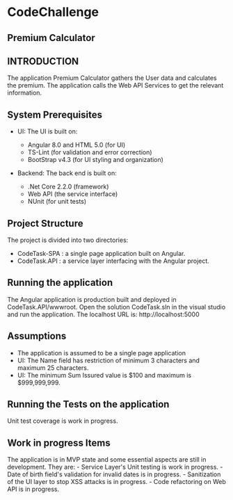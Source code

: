 # CodeChallenge
Premium Calculator
---------------------

INTRODUCTION
------------
The application Premium Calculator gathers the User data and calculates the 
premium. The application calls the Web API Services to get the relevant information.



System Prerequisites
--------------------
* UI: The UI is built on:
    - Angular 8.0 and HTML 5.0 (for UI)
    - TS-Lint (for validation and error correction)
    - BootStrap v4.3 (for UI styling and organization)

* Backend: The back end is built on:
    - .Net Core 2.2.0 (framework)
    - Web API (the service interface)
    - NUnit (for unit tests)


Project Structure
------------------
The project is divided into two directories:
* CodeTask-SPA : a single page application built on Angular.
* CodeTask.API : a service layer interfacing with the Angular project.


Running the application
------------------------
The Angular application is production built and deployed in CodeTask.API/wwwroot. Open the solution CodeTask.sln in the visual studio and run the application. The localhost URL is: http://localhost:5000


Assumptions
--------------------
 - The application is assumed to be a single page application
 - UI: The Name field has restriction of minimum 3 characters and maximum 25 characters.
 - UI: The minimum Sum Issured value is $100 and maximum is $999,999,999.


Running the Tests on the application
-------------------------------------
Unit test coverage is work in progress.


Work in progress Items
---------------------
The application is in MVP state and some essential aspects are still in development. They are:
    - Service Layer's Unit testing is work in progress.
    - Date of birth field's validation for invalid dates is in progress.
    - Sanitization of the UI layer to stop XSS attacks is in progress.
    - Code refactoring on Web API is in progress.
